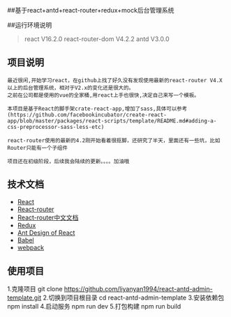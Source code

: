 ##基于react+antd+react-router+redux+mock后台管理系统

##运行环境说明
> react V16.2.0
> react-router-dom V4.2.2
> antd V3.0.0

## 项目说明
    最近很闲,开始学习react，在github上找了好久没有发现使用最新的react-router V4.X以上的后台管理系统，相对于V2.x的变化还是很大的。
    之前在公司都是使用的vue的全家桶,用react上手也很快,决定自己来写一个模板。

    本项目是基于React的脚手架crate-react-app,增加了sass,具体可以参考(https://github.com/facebookincubator/create-react-app/blob/master/packages/react-scripts/template/README.md#adding-a-css-preprocessor-sass-less-etc)

    react-router使用的最新的4.2刚开始看着很抠脚，还研究了半天，里面还有一些坑，比如Router只能有一个子组件
    
    项目还在初级阶段，后续我会陆续的更新。。。。加油哦


## 技术文档

- [React](https://facebook.github.io/react/)
- [React-router](https://reacttraining.com/react-router/web/example/basic)
- [React-router中文文档](http://reacttraining.cn/web/example/basic)
- [Redux](https://github.com/reactjs/redux)
- [Ant Design of React](http://design.alipay.com/develop/web/docs/introduce)
- [Babel](https://babeljs.io/)
- [webpack](https://webpack.github.io/)

## 使用项目

1.克隆项目   git clone https://github.com/liyanyan1994/react-antd-admin-template.git
2.切换到项目根目录 cd  react-antd-admin-template
3.安装依赖包 npm install
4.启动服务 npm run dev
5.打包构建 npm run build 




